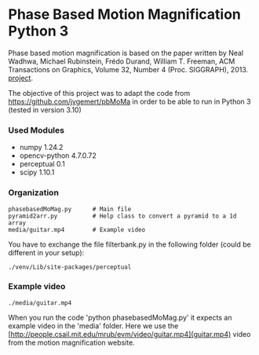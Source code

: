 # Phase Based Motion Magnification Python 3

Phase based motion magnification is based on the paper written by Neal Wadhwa, Michael Rubinstein, Frédo Durand, William T. Freeman, ACM Transactions on Graphics, Volume 32, Number 4 (Proc. SIGGRAPH), 2013. [project](http://people.csail.mit.edu/nwadhwa/phase-video/). 

The objective of this project was to adapt the code from https://github.com/jvgemert/pbMoMa in order to be able to run in Python 3
(tested in version 3.10)

### Used Modules   

  - numpy 1.24.2
  - opencv-python 4.7.0.72
  - perceptual 0.1
  - scipy 1.10.1

### Organization
 
    phasebasedMoMag.py      # Main file
    pyramid2arr.py          # Help class to convert a pyramid to a 1d array
    media/guitar.mp4        # Example video
     
You have to exchange the file filterbank.py in the following folder (could be different in your setup):

    ./venv/Lib/site-packages/perceptual

### Example video

    ./media/guitar.mp4
    
When you run the code 'python phasebasedMoMag.py' it expects an example video in the 'media' folder. Here we use the [http://people.csail.mit.edu/mrub/evm/video/guitar.mp4](guitar.mp4) video from the motion magnification website.
